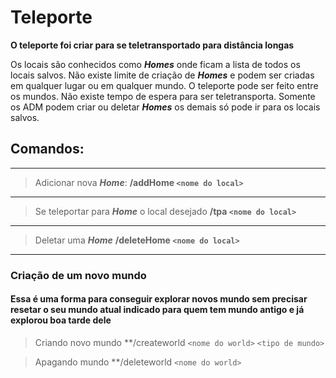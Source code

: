 # Teleporte

**O teleporte foi criar para se teletransportado para distância longas**​

Os locais são conhecidos como ***Homes*** onde ficam a lista de todos os locais salvos.
Não existe limite de criação de ***Homes*** e podem ser criadas em qualquer lugar ou em qualquer mundo.
O teleporte pode ser feito entre os mundos. Não existe tempo de espera para ser teletransporta.
Somente os ADM podem criar ou deletar ***Homes*** os demais só pode ir para os locais salvos.

## Comandos:
---
>Adicionar nova ***Home***:
>**/addHome `<nome do local>`**
---
>Se teleportar para ***Home*** o local desejado
>**/tpa `<nome do local>`**
---
>Deletar uma ***Home***
>**/deleteHome `<nome do local>`**

---

### Criação de um novo mundo
#### Essa é uma forma para conseguir explorar novos mundo sem precisar resetar o seu mundo atual indicado para quem tem mundo antigo e já explorou boa tarde dele

> Criando novo mundo
>**/createworld `<nome do world>` `<tipo de mundo>`

> Apagando mundo
>**/deleteworld `<nome do world>`